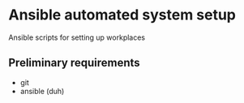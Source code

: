 # Ansible automated system setup
Ansible scripts for setting up workplaces

## Preliminary requirements
* git
* ansible (duh)
